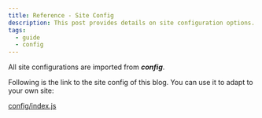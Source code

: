 ```yaml
---
title: Reference - Site Config
description: This post provides details on site configuration options. 
tags: 
  - guide
  - config
---
```

All site configurations are imported from ___config___.

Following is the link to the site config of this blog. You can use it to adapt to your own site: 

[config/index.js](https://github.com/ooasis/tailwind-nuxtjs-starter-blog-doc/blob/main/config/index.js)
